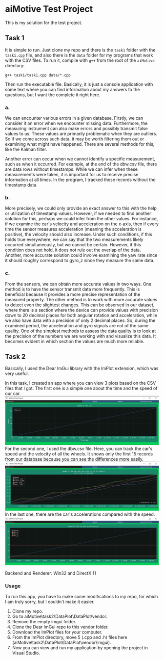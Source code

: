 # aiMotive Test Project

This is my solution for the test project.

## Task 1

It is simple to run. Just clone my repo and there is the `task1` folder with the `task1.cpp` file, and also there is the `data` folder for my programs that work with the CSV files. To run it, compile with `g++` from the root of the `aiMotive` directory:

```shell
g++ task1/task1.cpp data/*.cpp
```

Then run the executable file. Basically, it is just a console application with some text where you can find information about my answers to the questions, but I want the complete it right here.

### a.
We can encounter various errors in a given database. Firstly, we can consider it an error when we encounter missing data. Furthermore, the measuring instrument can also make errors and possibly transmit false values to us. These values are primarily problematic when they are outliers. So if we come across such data, it may be worth filtering them out or examining what might have happened. There are several methods for this, like the Kalman filter.

Another error can occur when we cannot identify a specific measurement, such as when it occurred. For example, at the end of the dbw.csv file, there are data rows without timestamps. While we can infer when these measurements were taken, it is important for us to receive precise information at all times. In the program, I tracked these records without the timestamp data.

### b.
More precisely, we could only provide an exact answer to this with the help or utilization of timestamp values. However, if we needed to find another solution for this, perhaps we could infer from the other values. For instance, if we examine the car's velocity and acceleration on the x-axis, then if every time the sensor measures acceleration (meaning the acceleration is positive), the velocity should also increase. Under such conditions, if this holds true everywhere, we can say that the two measurements likely occurred simultaneously, but we cannot be certain. However, if this condition does not hold, it does not rule out the overlap of the data. Another, more accurate solution could involve examining the yaw rate since it should roughly correspond to gyro_z since they measure the same data.

### c.
From the sensors, we can obtain more accurate values in two ways. One method is to have the sensor transmit data more frequently. This is beneficial because it provides a more precise representation of the measured property. The other method is to work with more accurate values to detect even the slightest changes. This can be observed in our dataset, where there is a section where the device can provide values with precision down to 20 decimal places for both angular rotation and acceleration, while we also have data with a precision of only 2 decimal places. So, during the examined period, the acceleration and gyro signals are not of the same quality. One of the simplest methods to assess the data quality is to look at the precision of the numbers we are working with and visualize this data. It becomes evident in which section the values are much more reliable.

## Task 2
Basically, I used the Dear ImGui library with the ImPlot extension, which was very useful.

In this task, I created an app where you can view 3 plots based on the CSV files that I got. The first one is a simple one about the time and the speed of our car.
![Plot1](plot1.jpg)
For the second one, I used the dbw.csv file. Here, you can track the car's speed and the velocity of all the wheels. It shows only the first 15 records from our database because you can see the differences more easily.
![Plot2](plot2.jpg)
In the last one, there are the car's accelerations compared with the speed.
![Plot3](plot3.jpg)

Backend and Renderer: Win32 and DirectX 11

### Usage
To run this app, you have to make some modifications to my repo, for which I am truly sorry, but I couldn't make it easier.

1. Clone my repo.
2. Go to aiMotive\task2\DataPlot\DataPlot\vendor.
3. Remove the empty imgui folder.
4. Clone the Dear ImGui repo to this vendor folder.
5. Download the ImPlot files for your computer.
6. From the ImPlot directory, move 5 (.cpp and .h) files here (aiMotive\task2\DataPlot\DataPlot\vendor\imgui).
7. Now you can view and run my application by opening the project in Visual Studio.
